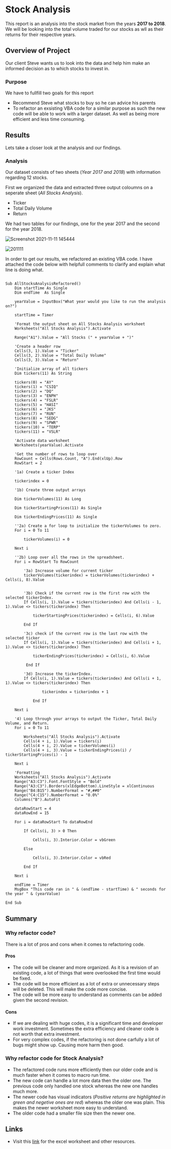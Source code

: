 # Stock Analysis
This report is an analysis into the stock market from the years **2017 to 2018**. We will be looking into the total volume traded for our stocks as wll as their returns for their respective years.

## Overview of Project
Our client Steve wants us to look into the data and help him make an informed decision as to which stocks to invest in.

### Purpose
We have to fullfill two goals for this report
* Recommend Steve what stocks to buy so he can advice his parents
* To refactor an exsisting VBA code for a similar purpose as such the new code will be able to work with a larger dataset. As well as being more efficient and less time consuming.

## Results
Lets take a closer look at the analysis and our findings.

### Analysis
Our dataset consists of two sheets (_Year 2017 and 2018_) with information regarding 12 stocks. 

First we organized the data and extracted three output coloumns on a seperate sheet (_All Stocks Analysis_).
* Ticker
* Total Daily Volume
* Return

We had two tables for our findings, one for the year 2017 and the second for the year 2018.

![Screenshot 2021-11-11 145444](https://user-images.githubusercontent.com/93144225/141360693-9b014bb9-fe03-4847-ac8d-a9f7b9f8b6bb.png)

![201111](https://user-images.githubusercontent.com/93144225/141360581-aca5cdb3-a3c2-46eb-bc61-794159fc1fbc.png)

In order to get our results, we refactored an existing VBA code. I have attached the code below with helpfull comments to clarify and explain what line is doing what.

```

Sub AllStocksAnalysisRefactored()
    Dim startTime As Single
    Dim endTime  As Single

    yearValue = InputBox("What year would you like to run the analysis on?")

    startTime = Timer
    
    'Format the output sheet on All Stocks Analysis worksheet
    Worksheets("All Stocks Analysis").Activate
    
    Range("A1").Value = "All Stocks (" + yearValue + ")"
    
    'Create a header row
    Cells(3, 1).Value = "Ticker"
    Cells(3, 2).Value = "Total Daily Volume"
    Cells(3, 3).Value = "Return"

    'Initialize array of all tickers
    Dim tickers(11) As String
    
    tickers(0) = "AY"
    tickers(1) = "CSIQ"
    tickers(2) = "DQ"
    tickers(3) = "ENPH"
    tickers(4) = "FSLR"
    tickers(5) = "HASI"
    tickers(6) = "JKS"
    tickers(7) = "RUN"
    tickers(8) = "SEDG"
    tickers(9) = "SPWR"
    tickers(10) = "TERP"
    tickers(11) = "VSLR"
    
    'Activate data worksheet
    Worksheets(yearValue).Activate
    
    'Get the number of rows to loop over
    RowCount = Cells(Rows.Count, "A").End(xlUp).Row
    RowStart = 2
    
    '1a) Create a ticker Index

    tickerindex = 0

    '1b) Create three output arrays
    
    Dim tickerVolumes(11) As Long
    
    Dim tickerStartingPrices(11) As Single
    
    Dim tickerEndingPrices(11) As Single
    
    ''2a) Create a for loop to initialize the tickerVolumes to zero.
    For i = 0 To 11
    
        tickerVolumes(i) = 0
        
    Next i
   
    ''2b) Loop over all the rows in the spreadsheet.
    For i = RowStart To RowCount
    
        '3a) Increase volume for current ticker
        tickerVolumes(tickerindex) = tickerVolumes(tickerindex) + Cells(i, 8).Value
        
        
        '3b) Check if the current row is the first row with the selected tickerIndex.
        If Cells(i, 1).Value = tickers(tickerindex) And Cells(i - 1, 1).Value <> tickers(tickerindex) Then
            
            tickerStartingPrices(tickerindex) = Cells(i, 6).Value
        
        End If
        
        '3c) check if the current row is the last row with the selected ticker
        If Cells(i, 1).Value = tickers(tickerindex) And Cells(i + 1, 1).Value <> tickers(tickerindex) Then
            
            tickerEndingPrices(tickerindex) = Cells(i, 6).Value
         
         End If

        '3d) Increase the tickerIndex.
        If Cells(i, 1).Value = tickers(tickerindex) And Cells(i + 1, 1).Value <> tickers(tickerindex) Then
                
                tickerindex = tickerindex + 1
            
            End If
    
    Next i
    
    '4) Loop through your arrays to output the Ticker, Total Daily Volume, and Return.
    For i = 0 To 11
        
        Worksheets("All Stocks Analysis").Activate
        Cells(4 + i, 1).Value = tickers(i)
        Cells(4 + i, 2).Value = tickerVolumes(i)
        Cells(4 + i, 3).Value = tickerEndingPrices(i) / tickerStartingPrices(i) - 1
        
    Next i
    
    'Formatting
    Worksheets("All Stocks Analysis").Activate
    Range("A3:C3").Font.FontStyle = "Bold"
    Range("A3:C3").Borders(xlEdgeBottom).LineStyle = xlContinuous
    Range("B4:B15").NumberFormat = "#,##0"
    Range("C4:C15").NumberFormat = "0.0%"
    Columns("B").AutoFit

    dataRowStart = 4
    dataRowEnd = 15

    For i = dataRowStart To dataRowEnd
        
        If Cells(i, 3) > 0 Then
            
            Cells(i, 3).Interior.Color = vbGreen
            
        Else
        
            Cells(i, 3).Interior.Color = vbRed
            
        End If
        
    Next i
 
    endTime = Timer
    MsgBox "This code ran in " & (endTime - startTime) & " seconds for the year " & (yearValue)

End Sub

```

## Summary

### Why refactor code?
There is a lot of pros and cons when it comes to refactoring code.

#### Pros
* The code will be cleaner and more organized. As it is a revision of an existing code, a lot of things that were overlooked the first time would be fixed.
* The code will be more efficient as a lot of extra or unnecessary steps will be deleted. This will make the code more concise.
* The code will be more easy to understand as comments can be added given the second revision.

#### Cons
* If we are dealing with huge codes, it is a significant time and developer work investment. Sometimes the extra efficiency and cleaner code is not worth that extra investment.
* For very complex codes, if the refactoring is not done carfully a lot of bugs might show up. Causing more harm then good.

### Why refactor code for Stock Analysis?
* The refactored code runs more efficiently then our older code and is much faster when it comes to macro run time.
* The new code can handle a lot more data then the older one. The previous code only handled one stock whereas the new one handles much more.
* The newer code has visual indicators (_Positive returns are highlighted in green and negetive ones are red_) whereas the older one was plain. This makes the newer worksheet more easy to understand.
* The older code had a smaller file size then the newer one.

## Links
  * Visit this [link](https://github.com/tanzimamin2/kickstarter-analysis) for the excel worksheet and other resources.
   
